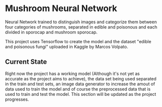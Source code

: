 # Mushroom Neural Network

Neural Network trained to distinguish images and categorize them between four categories of mushrooms, separated in edible and poisonous and each divided in sporocap and mushroom sporocap. 

This project uses Tensorflow to create the model and the dataset "edible and poisonous fungi" uploaded in Kaggle by Marcos Volpato.

## Current State

Right now the project has a working model (Although it's not yet as accurate as the project aims to achieve), the data set being used separated in the train and test sets, an image data generator to increase the amout of data used to train the model and of course the preprocessed data that is used to train and test the model. This section will be updated as the project progresses.
